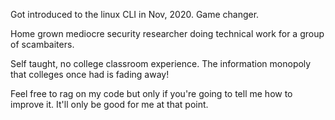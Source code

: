 Got introduced to the linux CLI in Nov, 2020. Game changer.

Home grown mediocre security researcher doing technical work for a group of scambaiters.

Self taught, no college classroom experience. The information monopoly that colleges once had is fading away!

Feel free to rag on my code but only if you're going to tell me how to improve it. It'll only be good for me at that point.
